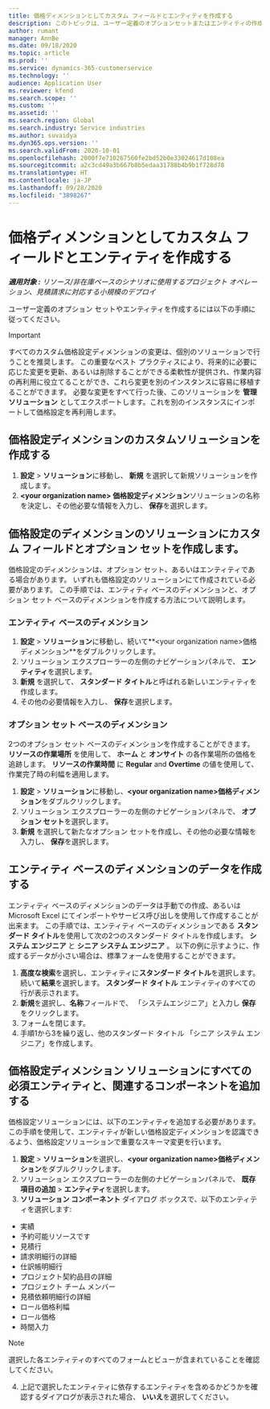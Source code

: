 ```yaml
---
title: 価格ディメンションとしてカスタム フィールドとエンティティを作成する
description: このトピックは、ユーザー定義のオプションセットまたはエンティティの作成方法について説明します。
author: rumant
manager: AnnBe
ms.date: 09/18/2020
ms.topic: article
ms.prod: ''
ms.service: dynamics-365-customerservice
ms.technology: ''
audience: Application User
ms.reviewer: kfend
ms.search.scope: ''
ms.custom: ''
ms.assetid: ''
ms.search.region: Global
ms.search.industry: Service industries
ms.author: suvaidya
ms.dyn365.ops.version: ''
ms.search.validFrom: 2020-10-01
ms.openlocfilehash: 2000f7e710267560fe2bd52b0e33024617d108ea
ms.sourcegitcommit: a2c3cd49a3b667b8b5edaa31788b4b9b1f728d78
ms.translationtype: HT
ms.contentlocale: ja-JP
ms.lasthandoff: 09/28/2020
ms.locfileid: "3898267"
---
```

# <a name="create-custom-fields-and-entities-as-pricing-dimensions"></a>価格ディメンションとしてカスタム フィールドとエンティティを作成する

_**適用対象 :** リソース/非在庫ベースのシナリオに使用するプロジェクト オペレーション、見積請求に対応する小規模のデプロイ_

ユーザー定義のオプション セットやエンティティを作成するには以下の手順に従ってください。

> [!IMPORTANT]
> すべてのカスタム価格設定ディメンションの変更は、個別のソリューションで行うことを推奨します。 この重要なベスト プラクティスにより、将来的に必要に応じた変更を更新、あるいは削除することができる柔軟性が提供され、作業内容の再利用に役立てることができ、これら変更を別のインスタンスに容易に移植することができます。 必要な変更をすべて行った後、このソリューションを **管理ソリューション** としてエクスポートします。これを別のインスタンスにインポートして価格設定を再利用します。


## <a name="create-a-custom-solution-for-pricing-dimensions"></a>価格設定ディメンションのカスタムソリューションを作成する
1. **設定** > **ソリューション**に移動し、 **新規** を選択して新規ソリューションを作成します。 
2. **\<your organization name> 価格設定ディメンション**ソリューションの名称を決定し、その他必要な情報を入力し、 **保存**を選択します。
  
## <a name="create-custom-fields-and-option-sets-in-the-pricing-dimension-solution"></a>価格設定のディメンションのソリューションにカスタム フィールドとオプション セットを作成します。

価格設定のディメンションは、オプション セット、あるいはエンティティである場合があります。 いずれも価格設定のソリューションにて作成されている必要があります。 この手順では、エンティティ ベースのディメンションと、オプション セット ベースのディメンションを作成する方法について説明します。

### <a name="entity-based-dimensions"></a>エンティティ ベースのディメンション

1. **設定** > **ソリューション**に移動し、続いて**\<your organization name>価格ディメンション**をダブルクリックします。
2. ソリューション エクスプローラーの左側のナビゲーションパネルで、 **エンティティ**を選択します。
3. **新規** を選択して、 **スタンダード タイトル**と呼ばれる新しいエンティティを作成します。 
4. その他の必要情報を入力し、 **保存**を選択します。


### <a name="option-set-based-dimensions"></a>オプション セット ベースのディメンション 
2つのオプション セット ベースのディメンションを作成することができます。 **リソースの作業場所** を使用して、 **ホーム** と **オンサイト** の各作業場所の価格を追跡します。 **リソースの作業時間** に **Regular** and **Overtime** の値を使用して、作業完了時の利幅を適用します。


1. **設定** > **ソリューション**に移動し、**\<your organization name>価格ディメンション**をダブルクリックします。 
2. ソリューション エクスプローラーの左側のナビゲーションパネルで、  **オプション セット**を選択します。 
3. **新規** を選択して新たなオプション セットを作成し、その他の必要な情報を入力し、 **保存**を選択します。

## <a name="create-data-for-entity-based-dimensions"></a>エンティティ ベースのディメンションのデータを作成する

エンティティ ベースのディメンションのデータは手動での作成、あるいは Microsoft Excel にてインポートやサービス呼び出しを使用して作成することが出来ます。 この手順では、エンティティ ベースのディメンションである **スタンダード タイトル**を使用して次の2つのスタンダード タイトルを作成します。 **システム エンジニア** と **シニア システム エンジニア** 。 以下の例に示すように、作成するデータが小さい場合は、標準フォームを使用することができます。

1. **高度な検索**を選択し、エンティティに**スタンダード タイトル**を選択します。続いて**結果**を選択します。 **スタンダード タイトル** エンティティのすべての行が表示されます。
2. **新規**を選択し、**名称**フィールドで、 「システムエンジニア」と入力し **保存**をクリックします。
3. フォームを閉じます。 
4. 手順1から3を繰り返し、他のスタンダード タイトル 「シニア システム エンジニア」を作成します。

## <a name="add-all-required-entities-and-related-components-to-the-pricing-dimension-solution"></a>価格設定ディメンション ソリューションにすべての必須エンティティと、関連するコンポーネントを追加する
価格設定ソリューションには、以下のエンティティを追加する必要があります。 この手順を使用して、エンティティが新しい価格設定ディメンションを認識できるよう、価格設定ソリューションで重要なスキーマ変更を行います。

1. **設定** > **ソリューション**を選択し、**\<your organization name>価格ディメンション**をダブルクリックします。 
2. ソリューション エクスプローラーの左側のナビゲーションパネルで、 **既存項目の追加** > **エンティティ**を選択します。
3. **ソリューション コンポーネント** ダイアログ ボックスで、以下のエンティティを選択します:

  - 実績
  - 予約可能リソースです
  - 見積行
  - 請求明細行の詳細
  - 仕訳帳明細行
  - プロジェクト契約品目の詳細
  - プロジェクト チーム メンバー
  - 見積依頼明細行の詳細
  - ロール価格利幅
  - ロール価格 
  - 時間入力 


> [!NOTE]
> 選択した各エンティティのすべてのフォームとビューが含まれていることを確認してください。

4. 上記で選択したエンティティに依存するエンティティを含めるかどうかを確認するダイアログが表示された場合、 **いいえ**を選択してください。

